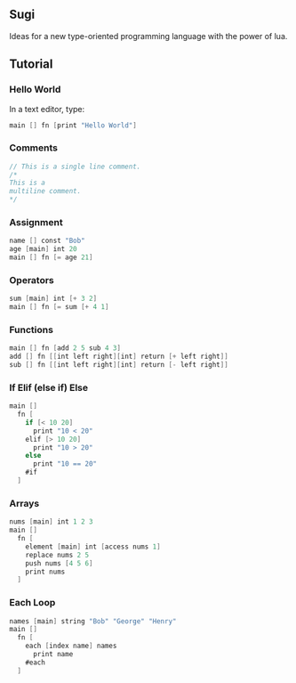 ## Sugi

Ideas for a new type-oriented programming language with the power of lua.

## Tutorial

### Hello World

In a text editor, type: 

```v
main [] fn [print "Hello World"]
```

### Comments

```v
// This is a single line comment.
/* 
This is a
multiline comment. 
*/  
```

### Assignment

```v
name [] const "Bob"
age [main] int 20
main [] fn [= age 21]
```
### Operators
```v
sum [main] int [+ 3 2]
main [] fn [= sum [+ 4 1]
```
### Functions
```v
main [] fn [add 2 5 sub 4 3]
add [] fn [[int left right][int] return [+ left right]]
sub [] fn [[int left right][int] return [- left right]]
```
### If Elif (else if) Else
```v
main []
  fn [
    if [< 10 20]
      print "10 < 20"
    elif [> 10 20]
      print "10 > 20"
    else
      print "10 == 20"
    #if
  ]
```
### Arrays
```v
nums [main] int 1 2 3
main []
  fn [
    element [main] int [access nums 1]
    replace nums 2 5
    push nums [4 5 6]
    print nums
  ]
```
### Each Loop
```v
names [main] string "Bob" "George" "Henry"
main []
  fn [
    each [index name] names
      print name
    #each
  ]
```

